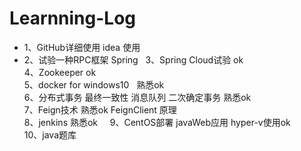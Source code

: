 # Learnning-Log		
* 1、GitHub详细使用 idea 使用
* 2、试验一种RPC框架 Spring		 
3、Spring Cloud试验 		ok   
4、Zookeeper 		ok    
5、docker for windows10  		熟悉ok    
6、分布式事务 最终一致性 消息队列 二次确定事务 		熟悉ok      
7、Feign技术 熟悉ok FeignClient 原理     		   
8、jenkins 熟悉ok		    
9、CentOS部署 javaWeb应用 hyper-v使用ok		    
10、java题库		   
